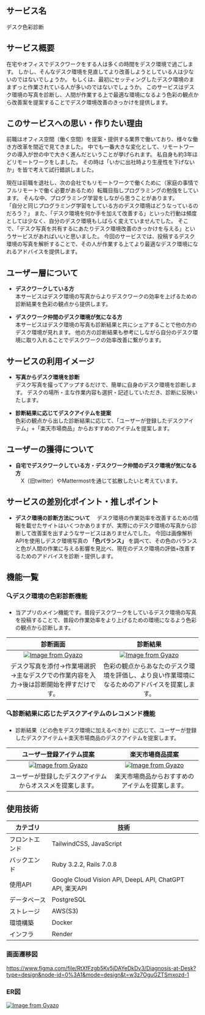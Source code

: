 ## サービス名
デスク色彩診断

## サービス概要
在宅やオフィスでデスクワークをする人は多くの時間をデスク環境で過ごします。
しかし、そんなデスク環境を見直してより改善しようとしている人は少ないのではないでしょうか。
もしくは、最初にセッティングしたデスク環境のままずっと作業されている人が多いのではないでしょうか。
このサービスはデスク環境の写真を診断し、人間が作業する上で最適な環境になるよう色彩の観点から改善案を提案することでデスク環境改善のきっかけを提供します。

## このサービスへの思い・作りたい理由
前職はオフィス空間（働く空間）を提案・提供する業界で働いており、様々な働き方改革を間近で見てきました。
中でも一番大きな変化として、リモートワークの導入が世の中で大きく進んだということが挙げられます。
私自身も約3年ほどリモートワークをしました。
その時は「いかに出社時より生産性を下げないか」を皆で考えて試行錯誤しました。

現在は前職を退社し、次の会社でもリモートワークで働くために（家庭の事情でフルリモートで働く必要があるため）転職目指しプログラミングの勉強をしています。
そんな中、プログラミング学習をしながら思うことがあります。  
「自分と同じプログラミング学習をしている方のデスク環境はどうなっているのだろう？」
また、「デスク環境を何か手を加えて改善する」といった行動は頻度としては少なく、自分のデスク環境もしばらく変えていませんでした。
そこで、「デスク写真を共有するにあたりデスク環境改善のきっかけを与える」というサービスがあればいいと思いました。
今回のサービスでは、投稿するデスク環境の写真を解析することで、その人が作業する上てより最適なデスク環境になれるアドバイスを提供します。

## ユーザー層について
- **デスクワークしている方**  
本サービスはデスク環境の写真からよりデスクワークの効率を上げるための診断結果を色彩の観点から提供します。

- **デスクワーク仲間のデスク環境が気になる方**  
本サービスはデスク環境の写真も診断結果と共にシェアすることで他の方のデスク環境が見れます。
他の方の診断結果も参考にしながら自分のデスク環境に取り入れることでデスクワークの効率改善に繋がります。

## サービスの利用イメージ
- **写真からデスク環境を診断**    
デスク写真を撮ってアップするだけで、簡単に自身のデスク環境を診断します。
デスクの場所・主な作業内容も選択・記述していただき、診断に反映いたします。

- **診断結果に応じてデスクアイテムを提案**    
色彩の観点から出した診断結果に応じて、「ユーザーが登録したデスクアイテム」+「楽天市場商品」からおすすめのアイテムを提案します。

## ユーザーの獲得について
- **自宅でデスクワークしている方・デスクワーク仲間のデスク環境が気になる方**  
　X（旧twitter）やMattermostを通じて拡散したいと考えています。

## サービスの差別化ポイント・推しポイント
- **デスク環境の診断方法について**
　デスク環境の作業効率を改善するための情報を載せたサイトはいくつかありますが、実際にのデスク環境の写真から診断して改善案を出すようなサービスはありませんでした。
今回は画像解析APIを使用しデスク環境写真の **「色バランス」** を調べて、その色のバランスと色が人間の作業に与える影響を見比べ、現在のデスク環境の評価+改善するためのアドバイスを診断・提供します。

## 機能一覧
### 🔍デスク環境の色彩診断機能
- 当アプリのメイン機能です。普段デスクワークをしているデスク環境の写真を投稿することで、普段の作業効率をより上げるための環境になるよう色彩の観点から診断します。

| 診断画面 | 診断結果 |
|:-:|:-:|
|[![Image from Gyazo](https://i.gyazo.com/a88ba459bca15011db3d0e96af3f37bf.gif)](https://gyazo.com/a88ba459bca15011db3d0e96af3f37bf)|[![Image from Gyazo](https://i.gyazo.com/e599a5ff1fc359a0735d5133e994c655.png)](https://gyazo.com/e599a5ff1fc359a0735d5133e994c655)|
|デスク写真を添付→作業場選択→主なデスクでの作業内容を入力→後は診断開始を押すだけです。|色彩の観点からあなたのデスク環境を評価し、より良い作業環境になるためのアドバイスを提案します。|

### 🔍診断結果に応じたデスクアイテムのレコメンド機能
- 診断結果（どの色をデスク環境に加えるべきか）に応じて、ユーザーが登録したデスクアイテム＋楽天市場商品のデスクアイテムを提案します。

| ユーザー登録アイテム提案 | 楽天市場商品提案 |
|:-:|:-:|
|[![Image from Gyazo](https://i.gyazo.com/2496e8c45e6b54fdf7a7259944e2d89d.png)](https://gyazo.com/2496e8c45e6b54fdf7a7259944e2d89d)|[![Image from Gyazo](https://i.gyazo.com/3baadcd0b97ee47fb3b6fb8a7c4bb84e.gif)](https://gyazo.com/3baadcd0b97ee47fb3b6fb8a7c4bb84e)|
|ユーザーが登録したデスクアイテムからオススメを提案します。|楽天市場商品からおすすめのアイテムを提案します。|

## 使用技術
| カテゴリ | 技術 |
| --- | ------------- |
| フロントエンド | TailwindCSS, JavaScript |
| バックエンド | Ruby 3.2.2, Rails 7.0.8 |
| 使用API | Google Cloud Vision API, DeepL API, ChatGPT API, 楽天API |
| データベース | PostgreSQL |
| ストレージ | AWS(S3) |
| 環境構築 | Docker |
| インフラ | Render |

### 画面遷移図
https://www.figma.com/file/RtXfFzgb5Kv5jDAYeDkDv3/Diagnosis-at-Desk?type=design&node-id=0%3A1&mode=design&t=w3z7OguGZTSmxozd-1

### ER図 
[![Image from Gyazo](https://i.gyazo.com/859d89956c3c007237284a3b0ff34c52.png)](https://gyazo.com/859d89956c3c007237284a3b0ff34c52)